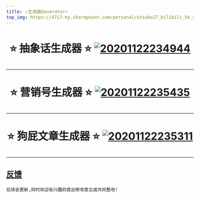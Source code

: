 ```yaml
---
title: ⭐生成器Generator⭐
top_img: https://47i7-my.sharepoint.com/personal/utsuko27_bilibili_hk_cn/Documents/Pictures/bed/post/PzOaDHJgMys9YdS.jpg
---
```


<!--
 * @Author: Weidows
 * @Date: 2020-11-22 23:39:19
 * @LastEditors: Weidows
 * @LastEditTime: 2020-11-30 22:05:17
 * @FilePath: \Weidowsd:\Game\Demo\Github\Blog\source\generator\index.md
 * @Description:
-->

<h1 align="center">

⭐️ 抽象话生成器 ⭐️
<a href="./Abstract_words" target="_blank">![20201122234944](https://47i7-my.sharepoint.com/personal/utsuko27_bilibili_hk_cn/Documents/Pictures/bed/post/h3QEIcbNJTw7rFA.jpg)</a>

</h1>

---

<h1 align="center">

⭐️ 营销号生成器 ⭐️
<a href="./marketing_generator" target="_blank">![20201122235435](https://47i7-my.sharepoint.com/personal/utsuko27_bilibili_hk_cn/Documents/Pictures/bed/post/MfzyGKdInjwxUWb.jpg)</a>

</h1>

---

<h1 align="center">

⭐️ 狗屁文章生成器 ⭐️
<a href="./BullshitGenerator" target="_blank">![20201122235311](https://47i7-my.sharepoint.com/personal/utsuko27_bilibili_hk_cn/Documents/Pictures/bed/post/UyRE8gdvzqjNoOx.jpg)</a>

</h1>

---

## [反馈](https://weidows.github.io/tags/about)

    后续会更新,同时欢迎有兴趣的提出修改意见或共同整改!
